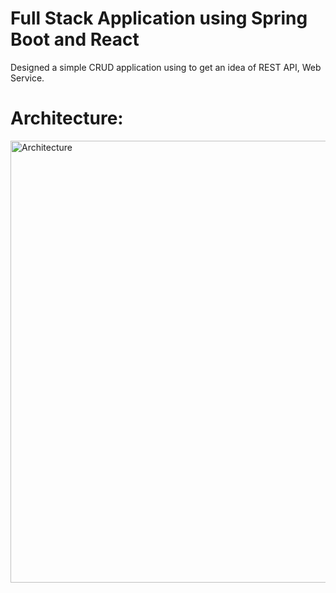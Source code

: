 # Full Stack Application using Spring Boot and React

Designed a simple CRUD application using  to get an idea of REST API, Web Service.

# Architecture:


<img width="707" alt="Architecture" src="https://user-images.githubusercontent.com/68665818/150317485-56e826fd-bf21-4718-bb4b-fde5d11eb6ba.png">
